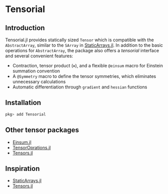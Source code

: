 # Tensorial

## Introduction

Tensorial.jl provides statically sized `Tensor` which is compatible with the `AbstractArray`, similar to the `SArray` in [StaticArrays.jl](https://github.com/JuliaArrays/StaticArrays.jl).
In addition to the basic operations for `AbstractArray`, the package also offers a *tensorial* interface and several convenient features:

* Contraction, tensor product (`⊗`), and a flexible `@einsum` macro for Einstein summation convention
* A `@Symmetry` macro to define the tensor symmetries, which eliminates unnecessary calculations
* Automatic differentiation through `gradient` and `hessian` functions

## Installation

```julia
pkg> add Tensorial
```

## Other tensor packages

- [Einsum.jl](https://github.com/ahwillia/Einsum.jl)
- [TensorOprations.jl](https://github.com/Jutho/TensorOperations.jl)
- [Tensors.jl](https://github.com/KristofferC/Tensors.jl)

## Inspiration

- [StaticArrays.jl](https://github.com/JuliaArrays/StaticArrays.jl)
- [Tensors.jl](https://github.com/KristofferC/Tensors.jl)
